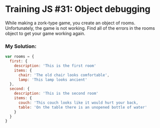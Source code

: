# Training JS #31: Object debugging
While making a zork-type game, you create an object of rooms. Unfortunately, the game is not working. Find all of the errors in the rooms object to get your game working again.


### My Solution:
```js
var rooms = {
  first: {
    description: 'This is the first room'
    items: {
      chair: 'The old chair looks comfortable',
      lamp: 'This lamp looks ancient'
  },
  second: {
    description: 'This is the second room'
    items: {
      couch: 'This couch looks like it would hurt your back,
      table: 'On the table there is an unopened bottle of water'
    }
  }
}
```